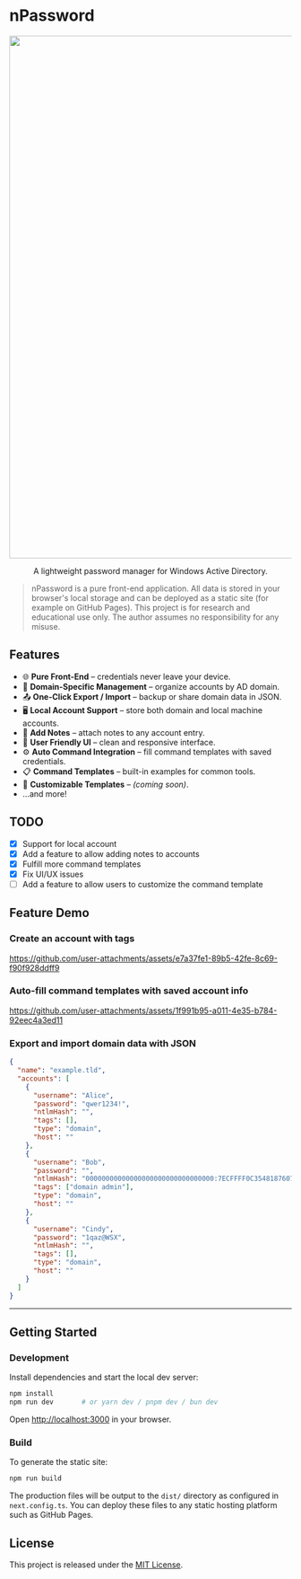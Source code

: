 # nPassword

<img width="931" src="https://github.com/user-attachments/assets/c06fec58-9ba2-4b7d-812c-3d18b8d104da" />

<p align="center">
  A lightweight password manager for Windows Active Directory.
</p>

> nPassword is a pure front-end application. All data is stored in your browser's local storage and can be deployed as a static site (for example on GitHub Pages).
> This project is for research and educational use only. The author assumes no responsibility for any misuse.

## Features

- 🌐 **Pure Front-End** – credentials never leave your device.
- 🔐 **Domain-Specific Management** – organize accounts by AD domain.
- 📤 **One-Click Export / Import** – backup or share domain data in JSON.
- 🖥️ **Local Account Support** – store both domain and local machine accounts.
- 📝 **Add Notes** – attach notes to any account entry.
- 🎨 **User Friendly UI** – clean and responsive interface.
- ⚙️ **Auto Command Integration** – fill command templates with saved credentials.
- 📋 **Command Templates** – built-in examples for common tools.
- 🔧 **Customizable Templates** – *(coming soon)*.
- ...and more!

## TODO

- [x] Support for local account
- [x] Add a feature to allow adding notes to accounts
- [x] Fulfill more command templates
- [x] Fix UI/UX issues
- [ ] Add a feature to allow users to customize the command template

## Feature Demo

### Create an account with tags

https://github.com/user-attachments/assets/e7a37fe1-89b5-42fe-8c69-f90f928ddff9

### Auto-fill command templates with saved account info

https://github.com/user-attachments/assets/1f991b95-a011-4e35-b784-92eec4a3ed11

### Export and import domain data with JSON

```json
{
  "name": "example.tld",
  "accounts": [
    {
      "username": "Alice",
      "password": "qwer1234!",
      "ntlmHash": "",
      "tags": [],
      "type": "domain",
      "host": ""
    },
    {
      "username": "Bob",
      "password": "",
      "ntlmHash": "00000000000000000000000000000000:7ECFFFF0C3548187607A14BAD0F88BB1",
      "tags": ["domain admin"],
      "type": "domain",
      "host": ""
    },
    {
      "username": "Cindy",
      "password": "1qaz@WSX",
      "ntlmHash": "",
      "tags": [],
      "type": "domain",
      "host": ""
    }
  ]
}
```

---

## Getting Started

### Development

Install dependencies and start the local dev server:

```bash
npm install
npm run dev       # or yarn dev / pnpm dev / bun dev
```

Open [http://localhost:3000](http://localhost:3000) in your browser.

### Build

To generate the static site:

```bash
npm run build
```

The production files will be output to the `dist/` directory as configured in `next.config.ts`. You can deploy these files to any static hosting platform such as GitHub Pages.

## License

This project is released under the [MIT License](LICENSE).
